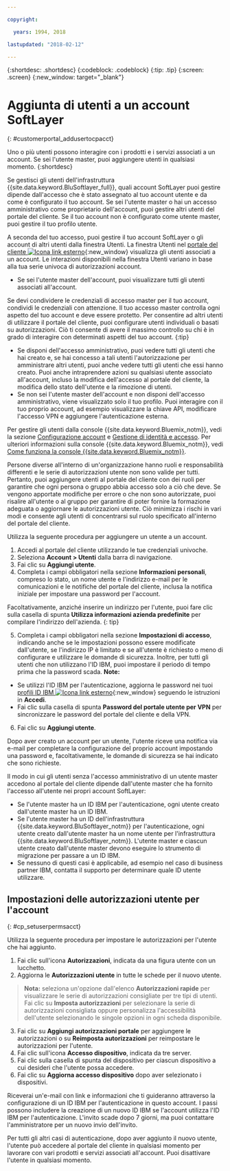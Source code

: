 ```yaml
---

copyright:

  years: 1994, 2018

lastupdated: "2018-02-12"

---
```


{:shortdesc: .shortdesc}
{:codeblock: .codeblock}
{:tip: .tip}
{:screen: .screen}
{:new_window: target="_blank"}


# Aggiunta di utenti a un account SoftLayer
{: #customerportal_addusertocpacct}

Uno o più utenti possono interagire con i prodotti e i servizi associati a un account. Se sei l'utente master, puoi aggiungere utenti in qualsiasi momento.
{:shortdesc}

Se gestisci gli utenti dell'infrastruttura {{site.data.keyword.BluSoftlayer_full}}, quali account SoftLayer puoi gestire dipende dall'accesso che è stato assegnato al tuo account utente e da come è configurato il tuo account. Se sei l'utente master o hai un accesso amministrativo come proprietario dell'account, puoi gestire altri utenti del portale del cliente. Se il tuo account non è configurato come utente master, puoi gestire il tuo profilo utente.

A seconda del tuo accesso, puoi gestire il tuo account SoftLayer o gli account di altri utenti dalla finestra Utenti. La finestra Utenti nel [portale del cliente ![Icona link esterno](../icons/launch-glyph.svg)](https://control.softlayer.com/){:new_window} visualizza gli utenti associati a un account. Le interazioni disponibili nella finestra Utenti variano in base alla tua serie univoca di autorizzazioni account.
  * Se sei l'utente master dell'account, puoi visualizzare tutti gli utenti associati all'account.

  Se devi condividere le credenziali di accesso master per il tuo account, condividi le credenziali con attenzione. Il tuo accesso master controlla ogni aspetto del tuo account e deve essere protetto. Per consentire ad altri utenti di utilizzare il portale del cliente, puoi configurare utenti individuali o basati su autorizzazioni. Ciò ti consente di avere il massimo controllo su chi è in grado di interagire con determinati aspetti del tuo account.
  {:tip}
  * Se disponi dell'accesso amministrativo, puoi vedere tutti gli utenti che hai creato e, se hai concesso a tali utenti l'autorizzazione per amministrare altri utenti, puoi anche vedere tutti gli utenti che essi hanno creato. Puoi anche intraprendere azioni su qualsiasi utente associato all'account, incluso la modifica dell'accesso al portale del cliente, la modifica dello stato dell'utente e la rimozione di utenti.
  * Se non sei l'utente master dell'account e non disponi dell'accesso amministrativo, viene visualizzato solo il tuo profilo.  Puoi interagire con il tuo proprio account, ad esempio visualizzare la chiave API, modificare l'accesso VPN e aggiungere l'autenticazione esterna.

Per gestire gli utenti dalla console {{site.data.keyword.Bluemix_notm}}, vedi la sezione [Configurazione account](/docs/account/adminpublic.html#signing-up-for-ibm-cloud) e [Gestione di identità e accesso](/docs/iam/quickstart.html#getstarted). Per ulteriori informazioni sulla console {{site.data.keyword.Bluemix_notm}}, vedi [Come funziona la console {{site.data.keyword.Bluemix_notm}}](/docs/overview/ui.html#ui).

Persone diverse all'interno di un'organizzazione hanno ruoli e responsabilità differenti e le serie di autorizzazioni utente non sono valide per tutti. Pertanto, puoi aggiungere utenti al portale del cliente con dei ruoli per garantire che ogni persona o gruppo abbia accesso solo a ciò che deve. Se vengono apportate modifiche per errore o che non sono autorizzate, puoi risalire all'utente o al gruppo per garantire di poter fornire la formazione adeguata o aggiornare le autorizzazioni utente. Ciò minimizza i rischi in vari modi e consente agli utenti di concentrarsi sul ruolo specificato all'interno del portale del cliente.

Utilizza la seguente procedura per aggiungere un utente a un account.

1. Accedi al portale del cliente utilizzando le tue credenziali univoche.
2. Seleziona **Account > Utenti** dalla barra di navigazione.
3. Fai clic su **Aggiungi utente**.
4. Completa i campi obbligatori nella sezione **Informazioni personali**, compreso lo stato, un nome utente e l'indirizzo e-mail per le comunicazioni e le notifiche del portale del cliente, inclusa la notifica iniziale per impostare una password per l'account.

  Facoltativamente, anziché inserire un indirizzo per l'utente, puoi fare clic sulla casella di spunta **Utilizza informazioni azienda predefinite** per compilare l'indirizzo dell'azienda.
  {: tip}

5. Completa i campi obbligatori nella sezione **Impostazioni di accesso**, indicando anche se le impostazioni possono essere modificate dall'utente, se l'indirizzo IP è limitato e se all'utente è richiesto o meno di configurare e utilizzare le domande di sicurezza. Inoltre, per tutti gli utenti che non utilizzano l'ID IBM, puoi impostare il periodo di tempo prima che la password scada.
**Note:**
* Se utilizzi l'ID IBM per l'autenticazione, aggiorna le password nei tuoi [profili ID IBM ![Icona link esterno](../icons/launch-glyph.svg)](https://www.ibm.com/account/profile){:new_window} seguendo le istruzioni in **Accedi**.
* Fai clic sulla casella di spunta **Password del portale utente per VPN** per sincronizzare le password del portale del cliente e della VPN.
6. Fai clic su **Aggiungi utente**.

Dopo aver creato un account per un utente, l'utente riceve una notifica via e-mail per completare la configurazione del proprio account impostando una password e, facoltativamente, le domande di sicurezza se hai indicato che sono richieste.

Il modo in cui gli utenti senza l'accesso amministrativo di un utente master accedono al portale del cliente dipende dall'utente master che ha fornito l'accesso all'utente nei propri account SoftLayer:
  * Se l'utente master ha un ID IBM per l'autenticazione, ogni utente creato dall'utente master ha un ID IBM.
  * Se l'utente master ha un ID dell'infrastruttura {{site.data.keyword.BluSoftlayer_notm}} per l'autenticazione, ogni utente creato dall'utente master ha un nome utente per l'infrastruttura {{site.data.keyword.BluSoftlayer_notm}}. L'utente master e ciascun utente creato dall'utente master devono eseguire lo strumento di migrazione per passare a un ID IBM.
  * Se nessuno di questi casi è applicabile, ad esempio nel caso di business partner IBM, contatta il supporto per determinare quale ID utente utilizzare.

## Impostazioni delle autorizzazioni utente per l'account
{: #cp_setuserpermsacct}

Utilizza la seguente procedura per impostare le autorizzazioni per l'utente che hai aggiunto.

1. Fai clic sull'icona **Autorizzazioni**, indicata da una figura utente con un lucchetto.
2. Aggiorna le **Autorizzazioni utente** in tutte le schede per il nuovo utente.
> **Nota:** seleziona un'opzione dall'elenco **Autorizzazioni rapide** per visualizzare le serie di autorizzazioni consigliate per tre tipi di utenti. Fai clic su **Imposta autorizzazioni** per selezionare la serie di autorizzazioni consigliata oppure personalizza l'accessibilità dell'utente selezionando le singole opzioni in ogni scheda disponibile.
3. Fai clic su **Aggiungi autorizzazioni portale** per aggiungere le autorizzazioni o su **Reimposta autorizzazioni** per reimpostare le autorizzazioni per l'utente.
4. Fai clic sull'icona **Accesso dispositivo**, indicata da tre server.
5. Fai clic sulla casella di spunta del dispositivo per ciascun dispositivo a cui desideri che l'utente possa accedere.
6. Fai clic su **Aggiorna accesso dispositivo** dopo aver selezionato i dispositivi.

Riceverai un'e-mail con link e informazioni che ti guideranno attraverso la configurazione di un ID IBM per l'autenticazione in questo account. I passi possono includere la creazione di un nuovo ID IBM se l'account utilizza l'ID IBM per l'autenticazione. L'invito scade dopo 7 giorni, ma puoi contattare l'amministratore per un nuovo invio dell'invito.

Per tutti gli altri casi di autenticazione, dopo aver aggiunto il nuovo utente, l'utente può accedere al portale del cliente in qualsiasi momento per lavorare con vari prodotti e servizi associati all'account. Puoi disattivare l'utente in qualsiasi momento.
